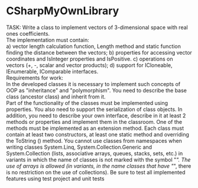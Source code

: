 # CSharpMyOwnLibrary
TASK: Write a class to implement vectors of 3-dimensional space with real ones coefficients. <br />
The implementation must contain:<br />
a) vector length calculation function, Length method and static function
finding the distance between the vectors;
b) properties for accessing vector coordinates and IsInteger properties and
IsPositive.
c) operations on vectors (+, -, scalar and vector products);
d) support for ICloneable, IEnumerable, IComparable interfaces.<br />
Requirements for work:<br />
In the developed classes it is necessary to implement such concepts of OOP as "inheritance" and "polymorphism". You need to describe the base class (ancestor class) and inherit from it.<br />
Part of the functionality of the classes must be implemented using
properties. You also need to support the serialization of class objects. In addition, you need to describe your own interface, describe in it at least 2
methods or properties and implement them in the classroom. One of the methods must be implemented as an extension method.
Each class must contain at least two constructors, at least
one static method and overriding the ToString () method.
You cannot use classes from namespaces when writing classes
System.Linq, System.Collection.Generic and System.Collection (lists, associative
arrays, queues, stacks, sets, etc.) in variants in which the name of classes is not
marked with the symbol "*". The use of arrays is allowed (in variants, in the name
classes that have "*", there is no restriction on the use of collections).
Be sure to test all implemented features using
test project and unit tests
